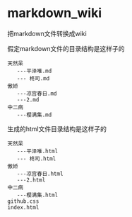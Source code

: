markdown_wiki
=============

把markdown文件转换成wiki

假定markdown文件的目录结构是这样子的

	天然呆
       ---平泽唯.md
       --- 柊司.md
	傲娇
       ---凉宫春日.md
       ---2.md
	中二病
       ---樱满集.md
    

生成的html文件目录结构是这样子的

	天然呆
       ---平泽唯.html
       --- 柊司.html
	傲娇
       ---凉宫春日.html
       ---2.html
	中二病
       ---樱满集.html
    github.css
    index.html

